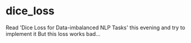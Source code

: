 # dice_loss
Read 'Dice Loss for Data-imbalanced NLP Tasks' this evening and try to implement it
But this loss works bad...
